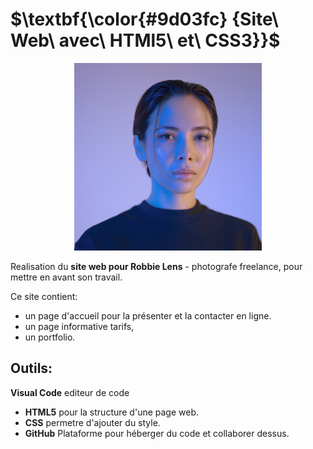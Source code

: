 # $\textbf{\color{#9d03fc} {Site\ Web\ avec\ HTMl5\ et\ CSS3}}$

<p align="center">

<img  width="300" height="300" src="https://github.com/LucyAGOU/OpenclassroomsProject-/blob/main/images/robbie-lens.png/" >
</p>

Realisation du **site web pour Robbie Lens** - photografe freelance, pour mettre en avant son travail.

Ce site contient:

 * un page d'accueil pour la présenter et la contacter en ligne.
 * un page informative tarifs,
 * un portfolio.
   
## Outils: 
**Visual Code** editeur de code
 * **HTML5** pour la structure d'une page web.
 * **CSS** permetre d'ajouter du style.
* **GitHub**  Plataforme pour héberger du code et collaborer dessus.
